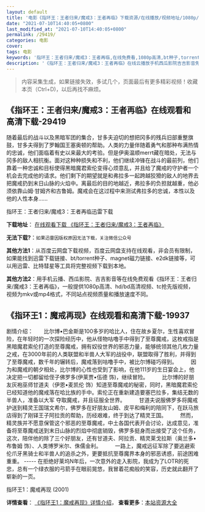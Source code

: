 ```yaml
---
layout: default
title: '电影《指环王：王者归来/魔戒3：王者再临》下载资源/在线播放/视频地址/1080p/高清/蓝光'
date: "2021-07-10T14:40:05+0800"
last_modified_at: "2021-07-10T14:40:05+0800"
permalink: /29419/
categories: 电影
cover:
tags: 电影
keywords: '指环王：王者归来/魔戒3：王者再临,在线免费看,1080p高清,bt种子,torrent,百度云盘,magnet,磁力链,迅雷下载资源'
description: '《指环王：王者归来/魔戒3：王者再临》在线云播放手机西瓜影院吉吉影音免费看，1080p高清bd/hd未删减完整版和tc抢先枪版，mkv/mp4格式，附带bt/torrent种子、magnet/磁力链、百度云盘、网盘资源迅雷下载链接'
---
```


>内容采集生成，如果链接失效，多试几个，页面最后有更多精彩视频！收藏本页（Ctrl+D)，以后再找不麻烦。


## 《指环王：王者归来/魔戒3：王者再临》在线观看和高清下载-29419

随着最后的战斗以及黑暗军团的集合，甘多夫迫切的想把冈多的残兵旧部重整旗鼓，甘多夫得到了罗翰国王塞奥顿的帮助。人类的力量伴随着勇气和那种布满热情的忠诚，他们面临着有史以来最大的考验。但是伊奥温顺merrt藏在暗处，无法与冈多的敌人相抗衡。面对这种种损失和不利，他们继续冲锋在战斗的最前列，他们靠着一种忠诚和目标使得黑暗魔君索伦变得心烦意乱，并且给了魔戒的守护者一个机会去完成他的请求。他们剩下的期望就是和弗拉多一起跨越狡猾的敌人的地界去把魔戒扔到末日山脉的火焰中。离最后的目的地越近，弗拉多的负担就越重，他必须依靠山姆&middot;甘姆齐和古鲁姆。魔戒会在这过程中来测试弗拉多的忠诚，本性以及他的人性本身&hellip;…


指环王：王者归来/魔戒3：王者再临迅雷下载

**下载地址**： [在线观看下载 《指环王：王者归来/魔戒3：王者再临》](https://www.993dy.com//vod-detail-id-19232.html) 


**无法下载?**：`如果迅雷因版权原因无法下载，关注微信公众号 `

**其他方法1**：从百度云网盘下载视频，百度云网盘支持在线观看，非会员有限制，如果能找到迅雷下载链接、bt/torrent种子、magnet磁力链接、e2dk链接等，可以用迅雷、比特彗星等工具将完整视频下载到本地。

**其他方法2**：用手机云播、西瓜影院、吉吉影音等在线免费观看《指环王：王者归来/魔戒3：王者再临》，一般提供1080p高清、hd/bd高清视频、tc抢先版视频，视频为mkv或mp4格式，不同站点视频质量和播放速度不同。


## 《指环王1：魔戒再现》在线观看和高清下载-19937

剧情介绍：　　比尔博•巴金斯是100多岁的哈比人，住在故乡夏尔，生性喜欢冒险，在年轻时的一次探险经历中，他从怪物咕噜手中得到了至尊魔戒，这枚戒指是黑暗魔君索伦打造的至尊魔戒，拥有奴役世界的邪恶力量，能够统领其他几枚力量之戒，在3000年前的人类联盟和半兽人大军的战役中，联盟取得了胜利，并得到了至尊魔戒，数千年的辗转后，魔戒落到咕噜手中，被比尔博碰巧得到。  　　因为和魔戒的朝夕相处，比尔博的心性也受到了影响，在他111岁的生日宴会上，他决定把一切都留给侄子佛罗多(伊莱贾•伍德 饰)，继续冒险。  　　比尔博的好朋友灰袍巫师甘道夫（伊恩•麦凯伦 饰）知道至尊魔戒的秘密，同时，黑暗魔君索伦已经知道他的魔戒落在哈比族的手中。索伦正在重新建造要塞巴拉多，集结无数的半兽人，准备以大军 夺取魔戒，并且征服全世界。  　　甘道夫说服佛罗多将魔戒护送到精灵王国瑞文希尔，佛罗多在好朋友山姆、皮平和梅利的陪同下，在跃马旅店得到了刚铎王子阿拉贡的帮助，历经艰难，终于到达了精灵王国。  　　然而，精灵族并不愿意保管这个邪恶的至尊魔戒，中土各国代表开会讨论，达成意见，准备将至尊魔戒送到末日山脉的烈焰中彻底销毁，佛罗多挺身而出接受了这个任务，这次，陪伴他的除了三个好朋友，还有甘道夫、阿拉贡、精灵莱戈拉斯（奥兰多•布鲁姆 饰）、人类博罗米尔、侏儒金利。  　　一路上，魔戒远征军除了要逃避索伦爪牙黑骑士和半兽人的追杀之外，更要抵抗至尊魔界本身的邪恶诱惑，前途困难重重。 ----- 在拒绝好莱坞N年后，一次意外的走入影院，我成为了LOTR的死忠，总有一个绿衣服的弓箭手在眼前晃悠，我冒着花痴般的笑容，历史就此翻开了崭新的一页。


指环王1：魔戒再现 (2001)

**详情查看**： [《指环王1：魔戒再现》详情介绍](/movie/19937/)， **查看更多**：[本站资源大全](/movie/t/all/)

